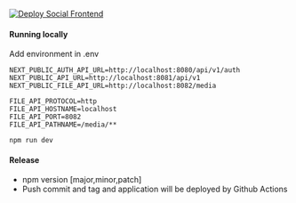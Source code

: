 [![Deploy Social Frontend](https://github.com/magnuspaal/social-frontend/actions/workflows/deploy.yml/badge.svg)](https://github.com/magnuspaal/social-frontend/actions/workflows/deploy.yml)

#### Running locally

Add environment in .env

```
NEXT_PUBLIC_AUTH_API_URL=http://localhost:8080/api/v1/auth
NEXT_PUBLIC_API_URL=http://localhost:8081/api/v1
NEXT_PUBLIC_FILE_API_URL=http://localhost:8082/media

FILE_API_PROTOCOL=http
FILE_API_HOSTNAME=localhost
FILE_API_PORT=8082
FILE_API_PATHNAME=/media/**
```

`npm run dev`

#### Release
  * npm version [major,minor,patch]
  * Push commit and tag and application will be deployed by Github Actions